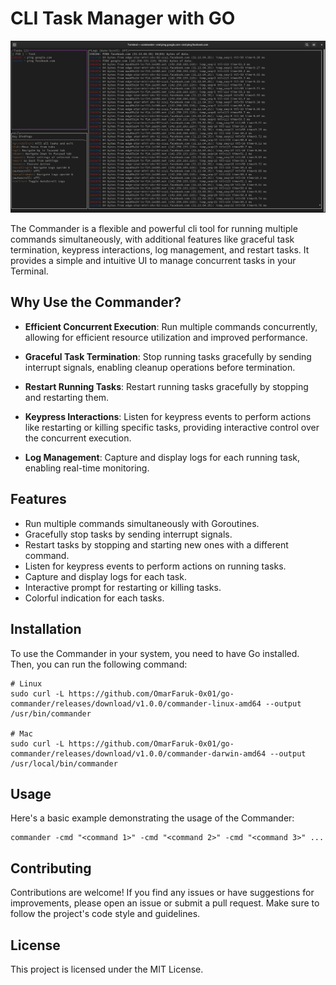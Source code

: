 # CLI Task Manager with GO

![Interface](/demo.png)

The Commander is a flexible and powerful cli tool for running multiple commands simultaneously, with additional features like graceful task termination, keypress interactions, log management, and restart tasks. It provides a simple and intuitive UI to manage concurrent tasks in your Terminal.

## Why Use the Commander?

- **Efficient Concurrent Execution**: Run multiple commands concurrently, allowing for efficient resource utilization and improved performance.

- **Graceful Task Termination**: Stop running tasks gracefully by sending interrupt signals, enabling cleanup operations before termination.

- **Restart Running Tasks**: Restart running tasks gracefully by stopping and restarting them.

- **Keypress Interactions**: Listen for keypress events to perform actions like restarting or killing specific tasks, providing interactive control over the concurrent execution.

- **Log Management**: Capture and display logs for each running task, enabling real-time monitoring.

## Features

- Run multiple commands simultaneously with Goroutines.
- Gracefully stop tasks by sending interrupt signals.
- Restart tasks by stopping and starting new ones with a different command.
- Listen for keypress events to perform actions on running tasks.
- Capture and display logs for each task.
- Interactive prompt for restarting or killing tasks.
- Colorful indication for each tasks.

## Installation

To use the Commander in your system, you need to have Go installed. Then, you can run the following command:

```shell
# Linux
sudo curl -L https://github.com/OmarFaruk-0x01/go-commander/releases/download/v1.0.0/commander-linux-amd64 --output /usr/bin/commander

# Mac
sudo curl -L https://github.com/OmarFaruk-0x01/go-commander/releases/download/v1.0.0/commander-darwin-amd64 --output /usr/local/bin/commander
```

## Usage

Here's a basic example demonstrating the usage of the Commander:

```shell
commander -cmd "<command 1>" -cmd "<command 2>" -cmd "<command 3>" ...
```

## Contributing

Contributions are welcome! If you find any issues or have suggestions for improvements, please open an issue or submit a pull request. Make sure to follow the project's code style and guidelines.

## License

This project is licensed under the MIT License.

